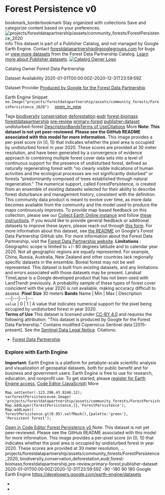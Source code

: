  
#  Forest Persistence v0 
bookmark_borderbookmark Stay organized with collections  Save and categorize content based on your preferences.
![projects/forestdatapartnership/assets/community_forests/ForestPersistence_2020](https://developers.google.com/earth-engine/datasets/images/forestdatapartnership/projects_forestdatapartnership_assets_community_forests_ForestPersistence_2020_sample.png)
info
This dataset is part of a Publisher Catalog, and not managed by Google Earth Engine. Contact forestdatapartnership@googlegroups.com for bugs or [view more datasets](https://developers.google.com/earth-engine/datasets/publisher/forestdatapartnership) from the Forest Data Partnership Catalog. [Learn more about Publisher datasets](https://developers.google.com/earth-engine/datasets/publisher). 
[ ![Catalog Owner Logo](https://developers.google.com/static/earth-engine/datasets/logos/forestdatapartnership_logo.png) ](https://forestdatapartnership.org) 

Catalog Owner
    Forest Data Partnership 

Dataset Availability
    2020-01-01T00:00:00Z–2020-12-31T23:59:59Z 

Dataset Provider
     [ Produced by Google for the Forest Data Partnership ](https://www.forestdatapartnership.org/) 

Earth Engine Snippet
     `    ee.Image("projects/forestdatapartnership/assets/community_forests/ForestPersistence_2020")   ` [ open_in_new ](https://code.earthengine.google.com/?scriptPath=Examples:Datasets/forestdatapartnership/projects_forestdatapartnership_assets_community_forests_ForestPersistence_2020) 

Tags
     [biodiversity](https://developers.google.com/earth-engine/datasets/tags/biodiversity) [conservation](https://developers.google.com/earth-engine/datasets/tags/conservation) [deforestation](https://developers.google.com/earth-engine/datasets/tags/deforestation) [eudr](https://developers.google.com/earth-engine/datasets/tags/eudr) [forest-biomass](https://developers.google.com/earth-engine/datasets/tags/forest-biomass) [forestdatapartnership](https://developers.google.com/earth-engine/datasets/tags/forestdatapartnership) [pre-review](https://developers.google.com/earth-engine/datasets/tags/pre-review) [primary-forest](https://developers.google.com/earth-engine/datasets/tags/primary-forest) [publisher-dataset](https://developers.google.com/earth-engine/datasets/tags/publisher-dataset)
undisturbed-forest
[Description](https://developers.google.com/earth-engine/datasets/catalog/projects_forestdatapartnership_assets_community_forests_ForestPersistence_2020#description)[Bands](https://developers.google.com/earth-engine/datasets/catalog/projects_forestdatapartnership_assets_community_forests_ForestPersistence_2020#bands)[Terms of Use](https://developers.google.com/earth-engine/datasets/catalog/projects_forestdatapartnership_assets_community_forests_ForestPersistence_2020#terms-of-use)[Citations](https://developers.google.com/earth-engine/datasets/catalog/projects_forestdatapartnership_assets_community_forests_ForestPersistence_2020#citations) More
**Note: This dataset is not yet peer-reviewed. Please see the GitHub README associated with this model for more information.**
This image provides a per-pixel score (in [0, 1]) that indicates whether the pixel area is occupied by undisturbed forest in year 2020.
These scores are provided at 30 meter resolution, and have been generated by a convergence of evidence approach to combining multiple forest cover data sets into a level of continuous support for the presence of undisturbed forest, defined as naturally regenerating forest with "no clearly visible indications of human activities and the ecological processes are not significantly disturbed" or forests "predominantly composed of trees established through natural regeneration." The numerical support, called ForestPersistence, is created from an ensemble of existing datasets selected for their ability to describe forest disturbance and management history, consistent with the definition. 
This community data product is meant to evolve over time, as more data becomes available from the community and the model used to produce the maps continuously improves. To provide map-based feedback on this collection, please see our [Collect Earth Online instance](https://app.collect.earth/collection?projectId=50778) and follow [these instructions](https://collect-earth-online-doc.readthedocs.io/en/latest/collection/simplified.html).
If you would like to provide general feedback or additional datasets to improve these layers, please reach out through [this form](https://goo.gle/fdap-data).
For more information about this dataset, see [the README](https://github.com/google/forest-data-partnership/blob/main/models/forests/README.md) on Google's Forest Data Partnership GitHub site. For more information about the Forest Data Partnership, visit the [Forest Data Partnership website](https://www.forestdatapartnership.org/).
**Limitations** : Geographic scope is limited to +/- 80 degrees latitude and to calendar year 2020. Not all geographic regions are equally represented. For example, China, Russia, Australia, New Zealand and other countries lack regionally specific datasets in the ensemble. Boreal forest may not be well represented. This dataset is built from existing datasets, and any limitations and errors associated with those datasets may be present. Landsat TimeLapse is a Google developed product that has not been used with LandTrendr previously. A probability sample of these types of forest cover coincident with the year 2020 is not available, making accuracy difficult to assess.
**Pixel Size** 30 meters 
**Bands**
Name | Min | Max | Description  
---|---|---|---  
`value` |  0  |  1  | A value that indicates numerical support for the pixel being occupied by undisturbed forest in year 2020.  
**Terms of Use**
This dataset is licensed under [CC-BY 4.0](https://creativecommons.org/licenses/by/4.0/) and requires the following attribution: "This dataset is produced by Google for the Forest Data Partnership."
Contains modified Copernicus Sentinel data [2015-present]. See the [Sentinel Data Legal Notice](https://sentinels.copernicus.eu/documents/247904/690755/Sentinel_Data_Legal_Notice).
Citations:
  * [Forest Data Partnership](https://github.com/google/forest-data-partnership/blob/main/models/forests/README.md)


### Explore with Earth Engine
**Important:** Earth Engine is a platform for petabyte-scale scientific analysis and visualization of geospatial datasets, both for public benefit and for business and government users. Earth Engine is free to use for research, education, and nonprofit use. To get started, please [register for Earth Engine access.](https://console.cloud.google.com/earth-engine)
[Code Editor (JavaScript)](https://developers.google.com/earth-engine/datasets/catalog/projects_forestdatapartnership_assets_community_forests_ForestPersistence_2020#code-editor-javascript-sample) More
```
Map.setCenter(-123.296,43.8246,12);
varforestPersistence=ee.Image(
'projects/forestdatapartnership/assets/community_forests/ForestPersistence_2020');
Map.addLayer(forestPersistence,{},'ForestPersistence');
Map.addLayer(
forestPersistence.gt(0.95).selfMask(),{palette:'green'},
'Persistent forest');
```
[ Open in Code Editor ](https://code.earthengine.google.com/?scriptPath=Examples:Datasets/forestdatapartnership/projects_forestdatapartnership_assets_community_forests_ForestPersistence_2020)
[ Forest Persistence v0 ](https://developers.google.com/earth-engine/datasets/catalog/projects_forestdatapartnership_assets_community_forests_ForestPersistence_2020)
Note: This dataset is not yet peer-reviewed. Please see the GitHub README associated with this model for more information. This image provides a per-pixel score (in [0, 1]) that indicates whether the pixel area is occupied by undisturbed forest in year 2020. These scores are provided at 30 meter resolution, …
projects/forestdatapartnership/assets/community_forests/ForestPersistence_2020, biodiversity,conservation,deforestation,eudr,forest-biomass,forestdatapartnership,pre-review,primary-forest,publisher-dataset 
2020-01-01T00:00:00Z/2020-12-31T23:59:59Z
-90 -180 90 180 
Google Earth Engine
https://developers.google.com/earth-engine/datasets
  * [ ](https://doi.org/https://www.forestdatapartnership.org/)
  * [ ](https://doi.org/https://developers.google.com/earth-engine/datasets/catalog/projects_forestdatapartnership_assets_community_forests_ForestPersistence_2020)


